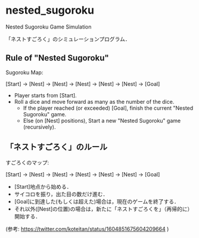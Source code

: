 # nested_sugoroku

Nested Sugoroku Game Simulation

「ネストすごろく」のシミュレーションプログラム．

## Rule of "Nested Sugoroku"

Sugoroku Map:

[Start] -> [Nest] -> [Nest] -> [Nest] -> [Nest] -> [Nest] -> [Goal]

- Player starts from [Start].
- Roll a dice and move forward as many as the number of the dice.
  - If the player reached (or exceeded) [Goal], finish the current "Nested Sugoroku" game.
  - Else (on [Nest] positions), Start a new "Nested Sugoroku" game (recursively).

## 「ネストすごろく」のルール

すごろくのマップ:

[Start] -> [Nest] -> [Nest] -> [Nest] -> [Nest] -> [Nest] -> [Goal]

- [Start]地点から始める．
- サイコロを振り，出た目の数だけ進む．
- [Goal]に到達した(もしくは超えた)場合は，現在のゲームを終了する．
- それ以外([Nest]の位置)の場合は，新たに「ネストすごろくを」（再帰的に）開始する．

(参考: https://twitter.com/koteitan/status/1604851675604209664 )

